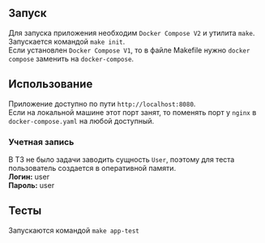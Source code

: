 ## Запуск
Для запуска приложения необходим `Docker Compose V2` и утилита `make`.  
Запускается командой `make init`.  
Если установлен `Docker Compose V1`, то в файле Makefile нужно `docker compose` заменить на `docker-compose`.

## Использование
Приложение доступно по пути `http://localhost:8080`.  
Если на локальной машине этот порт занят, то поменять порт у `nginx` в `docker-compose.yaml` на любой доступный.  

### Учетная запись
В ТЗ не было задачи заводить сущность `User`, поэтому для теста пользователь создается в оперативной памяти.  
**Логин:** user  
**Пароль:** user  

## Тесты
Запускаются командой `make app-test`
